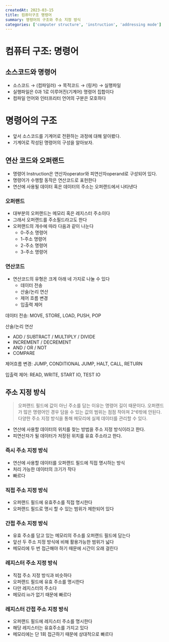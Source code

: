 ```yaml
---
createdAt: 2023-03-15
title: 컴퓨터구조 명령어
summary: 명령어의 구조와 주소 지정 방식
categories: ['computer structure', 'instruction', 'addressing mode']
---
```

# 컴퓨터 구조: 명령어

## 소스코드와 명령어

- 소스코드 → (컴파일러) → 목적코드 → (링커) → 실행파일
- 실행파일은 0과 1로 이루어진(기계어) 명령어 집합이다
- 컴파일 언어와 인터프리터 언어의 구분은 모호하다

# 명령어의 구조

- 앞서 소스코드를 기계어로 전환하는 과정에 대해 알아봤다.
- 기계어로 작성된 명령어의 구성을 알아보자.

## 연산 코드와 오퍼랜드

- 명령어 Instruction은 연산자operator와 피연산자operand로 구성되어 있다.
- 명령어가 수행할 동작은 연산코드로 표헌한다
- 연산에 사용될 데이터 혹은 데이터의 주소는 오퍼랜드에서 나타낸다

### 오퍼랜드

- 대부분의 오퍼랜드는 메모리 혹은 레지스터 주소이다
- 그래서 오퍼랜드를 주소필드라고도 한다
- 오퍼랜드의 개수에 따라 다음과 같이 나눈다
    - 0-주소 명령어
    - 1-주소 명령어
    - 2-주소 명령어
    - 3-주소 명령어

### 연산코드

- 연산코드의 유형은 크게 아래 네 가지로 나눌 수 있다
    - 데이터 전송
    - 산술/논리 연산
    - 제어 흐름 변경
    - 입출력 제어

데이터 전송: MOVE, STORE, LOAD, PUSH, POP

산술/논리 연산

- ADD / SUBTRACT / MULTIPLY / DIVIDE
- INCREMENT / DECREMENT
- AND / OR / NOT
- COMPARE

제어흐름 변경: JUMP, CONDITIONAL JUMP, HALT, CALL, RETURN

입출력 제어: READ, WRITE, START IO, TEST IO

## 주소 지정 방식

> 오퍼랜드 필드에 값이 아닌 주소를 담는 이유는 명령어 길이 때문이다.
오퍼랜드가 많은 명령어인 경우 담을 수 있는 값의 범위는 점점 작아져 2^6밖에 안된다.
다양한 주소 지정 방식을 통해 메모리에 실제 데이터를 관리할 수 있다.
> 
- 연산에 사용할 데이터의 위치를 찾는 방법을 주소 지정 방식이라고 한다.
- 피연산자가 될 데이터가 저장된 위치를 유효 주소라고 한다.

### 즉시 주소 지정 방식

- 연산에 사용할 데이터를 오퍼랜드 필드에 직접 명시하는 방식
- 처리 가능한 데이터의 크기가 작다
- 빠르다

### 직접 주소 지정 방식

- 오퍼랜드 필드에 유효주소를 직접 명시한다
- 오퍼랜드 필드로 명시 할 수 있는 범위가 제한되어 있다

### 간접 주소 지정 방식

- 유효 주소를 담고 있는 메모리의 주소를 오퍼랜드 필드에 담는다
- 앞선 두 주소 지정 방식에 비해 활용가능한 범위가 넓다
- 메모리에 두 번 접근해야 하기 때문에 시간이 오래 걸린다

### 레지스터 주소 지정 방식

- 직접 주소 지정 방식과 비슷하다
- 오퍼랜드 필드에 유효 주소를 명시한다
- 다만 레지스터의 주소다
- 메모리 io가 없기 때문에 빠르다

### 레지스터 간접 주소 지정 방식

- 오퍼랜드 필드에 레지스터 주소를 명시한다
- 해당 레지스터는 유효주소를 가지고 있다
- 메모리에는 단 1회 접근하기 때문에 상대적으로 빠르다